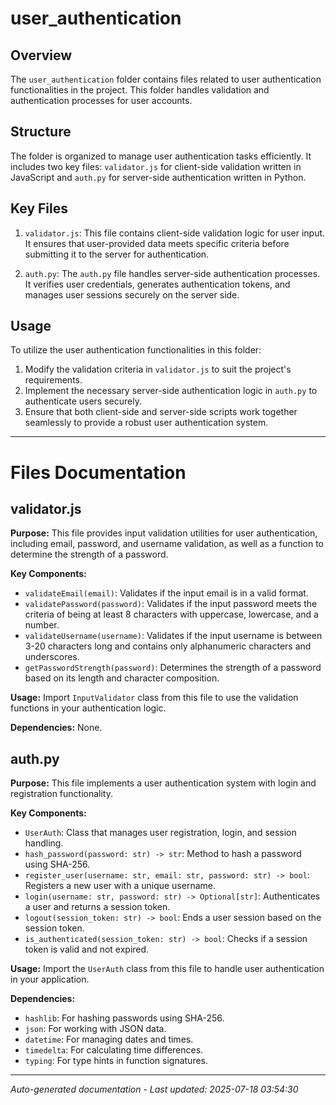 # user_authentication

## Overview
The `user_authentication` folder contains files related to user authentication functionalities in the project. This folder handles validation and authentication processes for user accounts.

## Structure
The folder is organized to manage user authentication tasks efficiently. It includes two key files: `validator.js` for client-side validation written in JavaScript and `auth.py` for server-side authentication written in Python.

## Key Files
1. `validator.js`: This file contains client-side validation logic for user input. It ensures that user-provided data meets specific criteria before submitting it to the server for authentication.
   
2. `auth.py`: The `auth.py` file handles server-side authentication processes. It verifies user credentials, generates authentication tokens, and manages user sessions securely on the server side.

## Usage
To utilize the user authentication functionalities in this folder:
1. Modify the validation criteria in `validator.js` to suit the project's requirements.
2. Implement the necessary server-side authentication logic in `auth.py` to authenticate users securely.
3. Ensure that both client-side and server-side scripts work together seamlessly to provide a robust user authentication system.

---

# Files Documentation

## validator.js

**Purpose:** This file provides input validation utilities for user authentication, including email, password, and username validation, as well as a function to determine the strength of a password.

**Key Components:**
- `validateEmail(email)`: Validates if the input email is in a valid format.
- `validatePassword(password)`: Validates if the input password meets the criteria of being at least 8 characters with uppercase, lowercase, and a number.
- `validateUsername(username)`: Validates if the input username is between 3-20 characters long and contains only alphanumeric characters and underscores.
- `getPasswordStrength(password)`: Determines the strength of a password based on its length and character composition.

**Usage:** Import `InputValidator` class from this file to use the validation functions in your authentication logic.

**Dependencies:** None.

## auth.py

**Purpose:** This file implements a user authentication system with login and registration functionality.

**Key Components:**
- `UserAuth`: Class that manages user registration, login, and session handling.
- `hash_password(password: str) -> str`: Method to hash a password using SHA-256.
- `register_user(username: str, email: str, password: str) -> bool`: Registers a new user with a unique username.
- `login(username: str, password: str) -> Optional[str]`: Authenticates a user and returns a session token.
- `logout(session_token: str) -> bool`: Ends a user session based on the session token.
- `is_authenticated(session_token: str) -> bool`: Checks if a session token is valid and not expired.

**Usage:** Import the `UserAuth` class from this file to handle user authentication in your application.

**Dependencies:**
- `hashlib`: For hashing passwords using SHA-256.
- `json`: For working with JSON data.
- `datetime`: For managing dates and times.
- `timedelta`: For calculating time differences.
- `typing`: For type hints in function signatures.

---
*Auto-generated documentation - Last updated: 2025-07-18 03:54:30*
